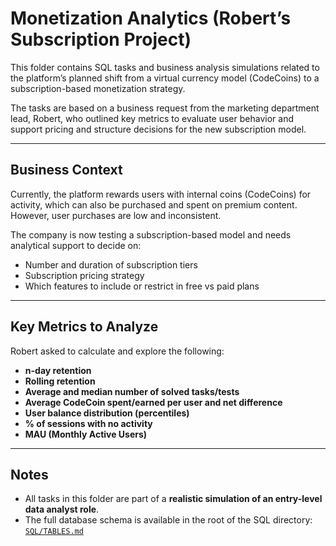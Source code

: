 # Monetization Analytics (Robert’s Subscription Project)

This folder contains SQL tasks and business analysis simulations related to the platform’s planned shift from a virtual currency model (CodeCoins) to a subscription-based monetization strategy.

The tasks are based on a business request from the marketing department lead, Robert, who outlined key metrics to evaluate user behavior and support pricing and structure decisions for the new subscription model.

---

## Business Context

Currently, the platform rewards users with internal coins (CodeCoins) for activity, which can also be purchased and spent on premium content. However, user purchases are low and inconsistent.

The company is now testing a subscription-based model and needs analytical support to decide on:

- Number and duration of subscription tiers
- Subscription pricing strategy
- Which features to include or restrict in free vs paid plans

---

## Key Metrics to Analyze

Robert asked to calculate and explore the following:

- **n-day retention**
- **Rolling retention**
- **Average and median number of solved tasks/tests**
- **Average CodeCoin spent/earned per user and net difference**
- **User balance distribution (percentiles)**
- **% of sessions with no activity**
- **MAU (Monthly Active Users)**

---

## Notes

- All tasks in this folder are part of a **realistic simulation of an entry-level data analyst role**.
- The full database schema is available in the root of the SQL directory:  
    [`SQL/TABLES.md`](../../TABLES.md)